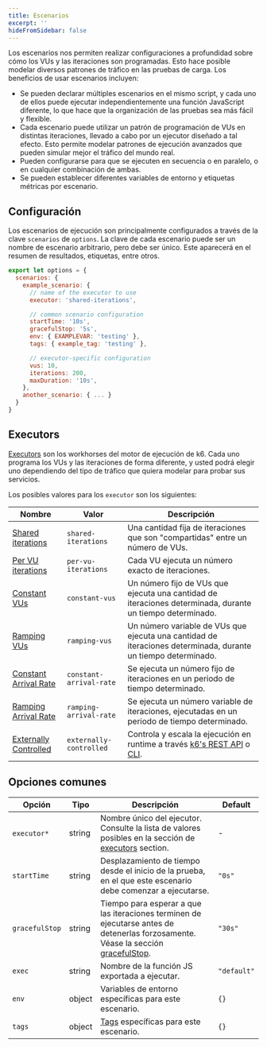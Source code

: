 ```yaml
---
title: Escenarios
excerpt: ''
hideFromSidebar: false
---
```


Los escenarios nos permiten realizar configuraciones a profundidad sobre cómo los VUs y las iteraciones son programadas. Esto hace posible modelar diversos patrones de tráfico en las pruebas de carga. Los beneficios de usar escenarios incluyen:

- Se pueden declarar múltiples escenarios en el mismo script, y cada uno de ellos puede ejecutar independientemente una función JavaScript diferente, lo que hace que la organización de las pruebas sea más fácil y flexible.
- Cada escenario puede utilizar un patrón de programación de VUs en distintas iteraciones, llevado a cabo por un ejecutor diseñado a tal efecto. Esto permite modelar patrones de ejecución avanzados que pueden simular mejor el tráfico del mundo real.
- Pueden configurarse para que se ejecuten en secuencia o en paralelo, o en cualquier combinación de ambas.
- Se pueden establecer diferentes variables de entorno y etiquetas métricas por escenario.

## Configuración


Los escenarios de ejecución son principalmente configurados a través de la clave `scenarios` de `options`. La clave de cada escenario puede ser un nombre de escenario arbitrario, pero debe ser único. Este aparecerá en el resumen de resultados, etiquetas, entre otros.

<CodeGroup labels={[]} lineNumbers={[true]}>

```javascript
export let options = {
  scenarios: {
    example_scenario: {
      // name of the executor to use
      executor: 'shared-iterations',

      // common scenario configuration
      startTime: '10s',
      gracefulStop: '5s',
      env: { EXAMPLEVAR: 'testing' },
      tags: { example_tag: 'testing' },

      // executor-specific configuration
      vus: 10,
      iterations: 200,
      maxDuration: '10s',
    },
    another_scenario: { ... }
  }
}
```

</CodeGroup>

## Executors

[Executors](/using-k6/scenarios/executors) son los workhorses del motor de ejecución de k6. Cada uno programa los VUs y las iteraciones de forma diferente, y usted podrá elegir uno dependiendo del tipo de tráfico que quiera modelar para probar sus servicios.
 
Los posibles valores para los `executor` son los siguientes: 



| Nombre           | Valor | Descripción                                                            |
| ---------------- | ----------------------- | ---------------------------------------------------- |
| [Shared iterations](/using-k6/scenarios/executors/shared-iterations)         | `shared-iterations`     | Una cantidad fija de iteraciones que son "compartidas" entre un número de VUs.                                                                            |
| [Per VU iterations](/using-k6/scenarios/executors/per-vu-iterations)         | `per-vu-iterations`     | Cada VU ejecuta un número exacto de iteraciones.                                                                                                    |
| [Constant VUs](/using-k6/scenarios/executors/constant-vus)                   | `constant-vus`          | Un número fijo de VUs que ejecuta una cantidad de iteraciones determinada, durante un tiempo determinado.                                                  |
| [Ramping VUs](/using-k6/scenarios/executors/ramping-vus)                     | `ramping-vus`           | Un número variable de VUs que ejecuta una cantidad de iteraciones determinada, durante un tiempo determinado.                                               |
| [Constant Arrival Rate](/using-k6/scenarios/executors/constant-arrival-rate) | `constant-arrival-rate` | Se ejecuta un número fijo de iteraciones en un periodo de tiempo determinado.                                                                      |
| [Ramping Arrival Rate](/using-k6/scenarios/executors/ramping-arrival-rate)   | `ramping-arrival-rate`  | Se ejecuta un número variable de iteraciones, ejecutadas en un periodo de tiempo determinado.                                          |
| [Externally Controlled](/using-k6/scenarios/executors/externally-controlled) | `externally-controlled` | Controla y escala la ejecución en runtime a través  [k6's REST API](/misc/k6-rest-api) o [CLI](https://k6.io/blog/how-to-control-a-live-k6-test). |

## Opciones comunes

| Opción         | Tipo   | Descripción                                                                                                                                    | Default     |
| -------------- | ------ | ---------------------------------------------------------------------------------------------------------------------------------------------- | ----------- |
| `executor*` ️  | string | Nombre único del ejecutor. Consulte la lista de valores posibles en la sección de [executors](#executors) section.                                                  | -           |
| `startTime`    | string | Desplazamiento de tiempo desde el inicio de la prueba, en el que este escenario debe comenzar a ejecutarse.                                                  | `"0s"`      |
| `gracefulStop` | string | Tiempo para esperar a que las iteraciones terminen de ejecutarse antes de detenerlas forzosamente. Véase la sección [gracefulStop](#graceful-stop-and-ramp-down). | `"30s"`     |
| `exec`         | string | Nombre de la función JS exportada a ejecutar.                                                                                                       | `"default"` |
| `env`          | object | Variables de entorno específicas para este escenario.                                                                                               | `{}`        |
| `tags`         | object | [Tags](/using-k6/tags-and-groups) específicas para este escenario. | `{}`        |
